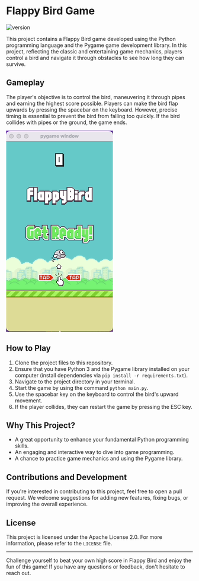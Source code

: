 # Flappy Bird Game

![version](https://img.shields.io/badge/version-1.0.2-blue)

This project contains a Flappy Bird game developed using the Python programming language and the Pygame game development library. In this project, reflecting the classic and entertaining game mechanics, players control a bird and navigate it through obstacles to see how long they can survive.

## Gameplay

The player's objective is to control the bird, maneuvering it through pipes and earning the highest score possible. Players can make the bird flap upwards by pressing the spacebar on the keyboard. However, precise timing is essential to prevent the bird from falling too quickly. If the bird collides with pipes or the ground, the game ends.

![screen record](gaming.gif)

## How to Play

1. Clone the project files to this repository.
2. Ensure that you have Python 3 and the Pygame library installed on your computer (install dependencies via `pip install -r requirements.txt`).
3. Navigate to the project directory in your terminal.
4. Start the game by using the command `python main.py`.
5. Use the spacebar key on the keyboard to control the bird's upward movement.
6. If the player collides, they can restart the game by pressing the ESC key.

## Why This Project?

- A great opportunity to enhance your fundamental Python programming skills.
- An engaging and interactive way to dive into game programming.
- A chance to practice game mechanics and using the Pygame library.

## Contributions and Development

If you're interested in contributing to this project, feel free to open a pull request. We welcome suggestions for adding new features, fixing bugs, or improving the overall experience.

## License

This project is licensed under the Apache License 2.0. For more information, please refer to the `LICENSE` file.

---

Challenge yourself to beat your own high score in Flappy Bird and enjoy the fun of this game! If you have any questions or feedback, don't hesitate to reach out.
